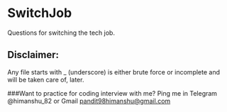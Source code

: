 # SwitchJob
Questions for switching the tech job.

## Disclaimer:
Any file starts with _ (underscore) is either brute force or incomplete and will be taken care of, later.

###Want to practice for coding interview with me?
Ping me in Telegram @himanshu_82 or Gmail pandit98himanshu@gmail.com
